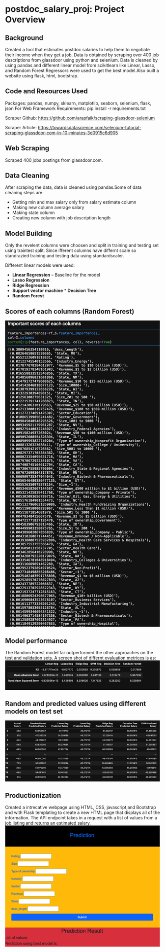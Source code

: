 # postdoc_salary_proj: Project Overview
## Background
Created a tool that estimates postdoc salaries to help them to negotiate their income when they get a job. Data is obtained by scraping over 400 job descriptions from glassdoor using python and selenium. Data is cleaned by using pandas and different linear model from scikitlearn like Linear, Lasso, and Random Forest Regressors were used to get the best model.Also built a website using flask, html, bootstrap.
  
  ## Code and Resources Used
  Packages: pandas, numpy, sklearn, matplotlib, seaborn, selenium, flask, json
  For Web Framework Requirements: pip install -r requirements.txt
  
  Scraper Github: https://github.com/arapfaik/scraping-glassdoor-selenium
  
  Scraper Article: https://towardsdatascience.com/selenium-tutorial-scraping-glassdoor-com-in-10-minutes-3d0915c6d905
  

## Web Scraping
Scraped 400 jobs postings from glassdoor.com. 

## Data Cleaning
After scraping the data, data is cleaned using pandas.Some of data cleaning steps are:
* Getting min and max salary only from salary estimate column
* Making new column average salary
* Making state column
* Creating new column with job description length


## Model Building
Only the revelent columns were choosen and split in training and testing set using traintest split. Since ifferent columns have differnt scale so standrazied training and testing data using standardscaler.

Different linear models were used:
   * **Linear Regression** – Baseline for the model
   * **Lasso Regression** 
   * **Ridge Regression** 
   * **Support vector machine** 
    * **Decision Tree**
   * **Random Forest** 
   
## Scores of each columns (Random Forest)
![model2.png](Images/model2.png)

## Model performance
The Random Forest model far outperformed the other approaches on the test and validation sets. A screen shot of differnt evaluation metrices is as:
![model.png](Images/model0.png)

##  Random and predicted values using different models on test set
![model1.png](Images/model1.png)

## Productionization
Created a intrecative webpage using HTML, CSS, javascript,and Bootstrap and with Flask templating to create a new HTML page that displays all of the information. The API endpoint takes in a request with a list of values from a job listing and returns an estimated salary.
![api.png](Images/model3.png)

